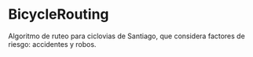 # BicycleRouting
Algoritmo de ruteo para ciclovias de Santiago, que considera factores de riesgo: accidentes y robos.
